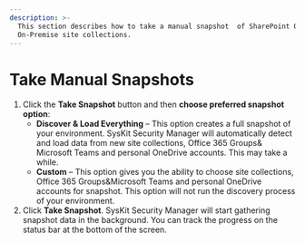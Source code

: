 ```yaml
---
description: >-
  This section describes how to take a manual snapshot  of SharePoint Online or
  On-Premise site collections.
---
```


# Take Manual Snapshots

1. Click the **Take Snapshot** button and then **choose preferred snapshot option**:
   * **Discover & Load Everything** – This option creates a full snapshot of your environment. SysKit Security Manager will automatically detect and load data from new site collections, Office 365 Groups& Microsoft Teams and personal OneDrive accounts. This may take a while.
   * **Custom** – This option gives you the ability to choose site collections, Office 365 Groups&Microsoft Teams and personal OneDrive accounts for snapshot. This option will not run the discovery process of your environment.
2. Click **Take Snapshot**. SysKit Security Manager will start gathering snapshot data in the background. You can track the progress on the status bar at the bottom of the screen.

